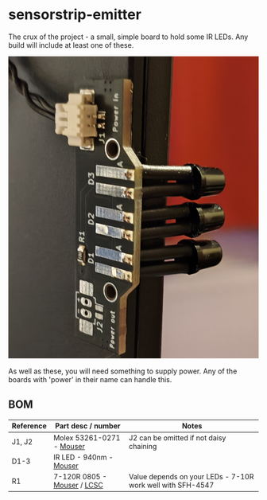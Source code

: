 # sensorstrip-emitter

The crux of the project - a small, simple board to hold some IR LEDs. Any build will include at least one of these.

![Image of emitter board](/resources/emitter.jpg)

As well as these, you will need something to supply power. Any of the boards with 'power' in their name can handle this.

## BOM

| Reference | Part desc / number | Notes |
|----------|-------------|-------|
| J1, J2 | Molex 53261-0271  - [Mouser](https://www.mouser.com/ProductDetail/Molex/53261-0271?qs=%252B72YyncTwW%252B8%252BBjraxGf3A%3D%3D) | J2 can be omitted if not daisy chaining |
| D1-3 | IR LED - 940nm - [Mouser](https://www.mouser.com/ProductDetail/720-SFH4547) |  |
| R1 | 7-120R 0805 - [Mouser](https://www.mouser.com/ProductDetail/YAGEO/RC0805FR-0710RL?qs=8Y8p%252BasKcI5T5bn0nqNRsw%3D%3D) / [LCSC](https://www.lcsc.com/product-detail/Chip-Resistor-Surface-Mount_YAGEO-RC0805FR-0710RL_C96347.html)  | Value depends on your LEDs - 7-10R work well with SFH-4547 |
